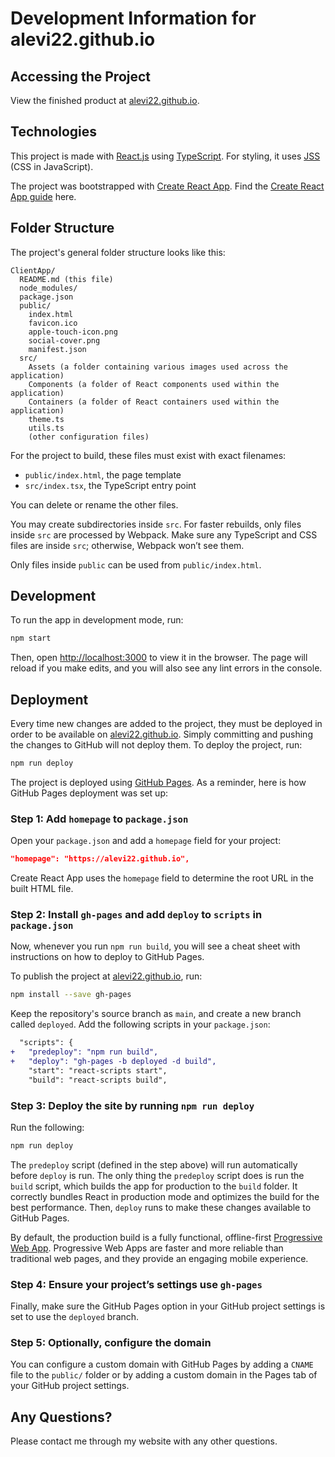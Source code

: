 # Development Information for alevi22.github.io

## Accessing the Project

View the finished product at [alevi22.github.io](https://alevi22.github.io).

## Technologies

This project is made with [React.js](https://reactjs.org/) using [TypeScript](https://www.typescriptlang.org/). For styling, it uses [JSS](https://cssinjs.org/react-jss) (CSS in JavaScript).

The project was bootstrapped with [Create React App](https://github.com/facebookincubator/create-react-app). Find the [Create React App guide](https://github.com/facebookincubator/create-react-app/blob/master/packages/react-scripts/template/README.md) here.

## Folder Structure

The project's general folder structure looks like this:

```
ClientApp/
  README.md (this file)
  node_modules/
  package.json
  public/
    index.html
    favicon.ico
    apple-touch-icon.png
    social-cover.png
    manifest.json
  src/
    Assets (a folder containing various images used across the application)
    Components (a folder of React components used within the application)
    Containers (a folder of React containers used within the application)
    theme.ts
    utils.ts
    (other configuration files)
```

For the project to build, these files must exist with exact filenames:

* `public/index.html`, the page template
* `src/index.tsx`, the TypeScript entry point

You can delete or rename the other files.

You may create subdirectories inside `src`. For faster rebuilds, only files inside `src` are processed by Webpack. Make sure any TypeScript and CSS files are inside `src`; otherwise, Webpack won’t see them.

Only files inside `public` can be used from `public/index.html`.

## Development

To run the app in development mode, run:

```sh
npm start
```

Then, open [http://localhost:3000](http://localhost:3000) to view it in the browser. The page will reload if you make edits, and you will also see any lint errors in the console.

## Deployment

Every time new changes are added to the project, they must be deployed in order to be available on [alevi22.github.io](https://alevi22.github.io). Simply committing and pushing the changes to GitHub will not deploy them. To deploy the project, run:

```sh
npm run deploy
```

The project is deployed using [GitHub Pages](https://pages.github.com/). As a reminder, here is how GitHub Pages deployment was set up:

### Step 1: Add `homepage` to `package.json`

Open your `package.json` and add a `homepage` field for your project:

```json
"homepage": "https://alevi22.github.io",
```

Create React App uses the `homepage` field to determine the root URL in the built HTML file.

### Step 2: Install `gh-pages` and add `deploy` to `scripts` in `package.json`

Now, whenever you run `npm run build`, you will see a cheat sheet with instructions on how to deploy to GitHub Pages.

To publish the project at [alevi22.github.io](https://alevi22.github.io), run:

```sh
npm install --save gh-pages
```

Keep the repository's source branch as `main`, and create a new branch called `deployed`. Add the following scripts in your `package.json`:

```diff
  "scripts": {
+   "predeploy": "npm run build",
+   "deploy": "gh-pages -b deployed -d build",
    "start": "react-scripts start",
    "build": "react-scripts build",
```

### Step 3: Deploy the site by running `npm run deploy`

Run the following:

```sh
npm run deploy
```

The `predeploy` script (defined in the step above) will run automatically before `deploy` is run. The only thing the `predeploy` script does is run the `build` script, which builds the app for production to the `build` folder. It correctly bundles React in production mode and optimizes the build for the best performance. Then, `deploy` runs to make these changes available to GitHub Pages.

By default, the production build is a fully functional, offline-first [Progressive Web App](https://developers.google.com/web/progressive-web-apps/). Progressive Web Apps are faster and more reliable than traditional web pages, and they provide an engaging mobile experience.

### Step 4: Ensure your project’s settings use `gh-pages`

Finally, make sure the GitHub Pages option in your GitHub project settings is set to use the `deployed` branch.

### Step 5: Optionally, configure the domain

You can configure a custom domain with GitHub Pages by adding a `CNAME` file to the `public/` folder or by adding a custom domain in the Pages tab of your GitHub project settings.

## Any Questions?

Please contact me through my website with any other questions.